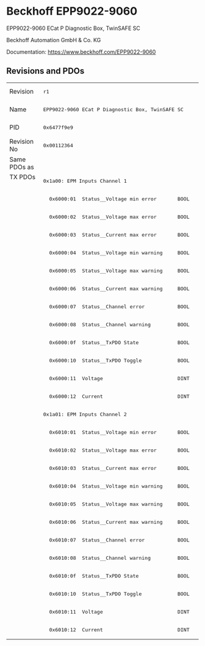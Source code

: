 # Beckhoff EPP9022-9060

EPP9022-9060 ECat P Diagnostic Box, TwinSAFE SC

Beckhoff Automation GmbH & Co. KG

Documentation: <a href="https://www.beckhoff.com/EPP9022-9060">https://www.beckhoff.com/EPP9022-9060</a>

## Revisions and PDOs
<table>
<tr >
<td class="first">Revision</td>
<td ><pre>r1</pre></td>
</tr>
<tr >
<td class="first">Name</td>
<td ><pre>EPP9022-9060 ECat P Diagnostic Box, TwinSAFE SC</pre></td>
</tr>
<tr >
<td class="first">PID</td>
<td ><pre>0x6477f9e9</pre></td>
</tr>
<tr >
<td class="first">Revision No</td>
<td ><pre>0x00112364</pre></td>
</tr>
<tr >
<td class="first">Same PDOs as</td>
<td ></td>
</tr>
<tr class="txpdo pdosection">
<td class="first" rowspan=26 valign=top>TX PDOs</td>
<td><pre>0x1a00: EPM Inputs Channel 1</pre></td>
<td></td>
</tr>
<tr class="txpdo">
<td class="first"><pre>  0x6000:01  Status__Voltage min error       BOOL</pre></td>
</tr>
<tr class="txpdo">
<td class="first"><pre>  0x6000:02  Status__Voltage max error       BOOL</pre></td>
</tr>
<tr class="txpdo">
<td class="first"><pre>  0x6000:03  Status__Current max error       BOOL</pre></td>
</tr>
<tr class="txpdo">
<td class="first"><pre>  0x6000:04  Status__Voltage min warning     BOOL</pre></td>
</tr>
<tr class="txpdo">
<td class="first"><pre>  0x6000:05  Status__Voltage max warning     BOOL</pre></td>
</tr>
<tr class="txpdo">
<td class="first"><pre>  0x6000:06  Status__Current max warning     BOOL</pre></td>
</tr>
<tr class="txpdo">
<td class="first"><pre>  0x6000:07  Status__Channel error           BOOL</pre></td>
</tr>
<tr class="txpdo">
<td class="first"><pre>  0x6000:08  Status__Channel warning         BOOL</pre></td>
</tr>
<tr class="txpdo">
<td class="first"><pre>  0x6000:0f  Status__TxPDO State             BOOL</pre></td>
</tr>
<tr class="txpdo">
<td class="first"><pre>  0x6000:10  Status__TxPDO Toggle            BOOL</pre></td>
</tr>
<tr class="txpdo">
<td class="first"><pre>  0x6000:11  Voltage                         DINT</pre></td>
</tr>
<tr class="txpdo">
<td class="first"><pre>  0x6000:12  Current                         DINT</pre></td>
</tr>
<tr class="txpdo pdosection">
<td class="first"><pre>0x1a01: EPM Inputs Channel 2</pre></td>
</tr>
<tr class="txpdo">
<td class="first"><pre>  0x6010:01  Status__Voltage min error       BOOL</pre></td>
</tr>
<tr class="txpdo">
<td class="first"><pre>  0x6010:02  Status__Voltage max error       BOOL</pre></td>
</tr>
<tr class="txpdo">
<td class="first"><pre>  0x6010:03  Status__Current max error       BOOL</pre></td>
</tr>
<tr class="txpdo">
<td class="first"><pre>  0x6010:04  Status__Voltage min warning     BOOL</pre></td>
</tr>
<tr class="txpdo">
<td class="first"><pre>  0x6010:05  Status__Voltage max warning     BOOL</pre></td>
</tr>
<tr class="txpdo">
<td class="first"><pre>  0x6010:06  Status__Current max warning     BOOL</pre></td>
</tr>
<tr class="txpdo">
<td class="first"><pre>  0x6010:07  Status__Channel error           BOOL</pre></td>
</tr>
<tr class="txpdo">
<td class="first"><pre>  0x6010:08  Status__Channel warning         BOOL</pre></td>
</tr>
<tr class="txpdo">
<td class="first"><pre>  0x6010:0f  Status__TxPDO State             BOOL</pre></td>
</tr>
<tr class="txpdo">
<td class="first"><pre>  0x6010:10  Status__TxPDO Toggle            BOOL</pre></td>
</tr>
<tr class="txpdo">
<td class="first"><pre>  0x6010:11  Voltage                         DINT</pre></td>
</tr>
<tr class="txpdo">
<td class="first"><pre>  0x6010:12  Current                         DINT</pre></td>
</tr>
</table>
